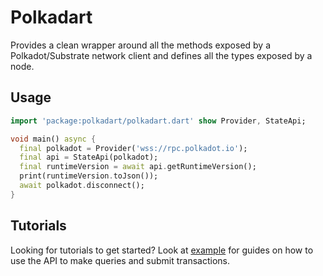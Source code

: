 # Polkadart

Provides a clean wrapper around all the methods exposed by a Polkadot/Substrate network client and defines all the types exposed by a node.

## Usage

```dart
import 'package:polkadart/polkadart.dart' show Provider, StateApi;

void main() async {
  final polkadot = Provider('wss://rpc.polkadot.io');
  final api = StateApi(polkadot);
  final runtimeVersion = await api.getRuntimeVersion();
  print(runtimeVersion.toJson());
  await polkadot.disconnect();
}
```

## Tutorials

Looking for tutorials to get started? Look at [example](./example) for guides on how to use the API to make queries and submit transactions.
